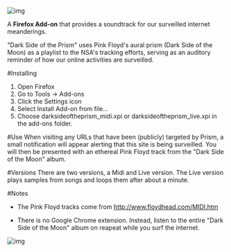 ![img](http://www.justinblinder.com/images/prismlogo.jpg)

A **Firefox Add-on** that provides a soundtrack for our surveilled internet meanderings.

"Dark Side of the Prism" uses Pink Floyd's aural prism (Dark Side of the Moon) as a playlist to the NSA's tracking efforts, serving as an auditory reminder of how our online activities are surveilled.

#Installing
1. Open Firefox
2. Go to Tools -> Add-ons
3. Click the Settings icon
4. Select Install Add-on from file...
5. Choose darksideoftheprism_midi.xpi or darksideoftheprism_live.xpi in the add-ons folder.

#Use
When visiting any URLs that have been (publicly) targeted by Prism, a small notification will appear alerting that this site is being surveilled. You will then be presented with an ethereal Pink Floyd track from the "Dark Side of the Moon" album.

#Versions
There are two versions, a Midi and Live version. The Live version plays samples from songs and loops them after about a minute.

#Notes
- The Pink Floyd tracks come from http://www.floydhead.com/MIDI.htm

- There is no Google Chrome extension. Instead, listen to the entire "Dark Side of the Moon" album on reapeat while you surf the internet.

![img](http://www.justinblinder.com/images/aspeed.jpg)
